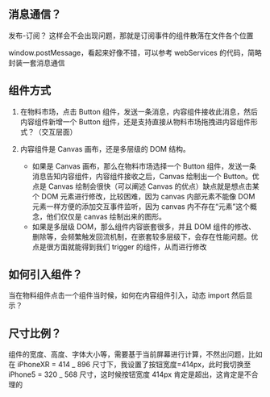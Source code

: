 ## 消息通信？

发布-订阅？ 这样会不会出现问题，那就是订阅事件的组件散落在文件各个位置

window.postMessage，看起来好像不错，可以参考 webServices 的代码，简略封装一套消息通信

## 组件方式

1. 在物料市场，点击 Button 组件，发送一条消息，内容组件接收此消息，然后内容组件新增一个 Button 组件，还是支持直接从物料市场拖拽进内容组件形式？（交互层面）

2. 内容组件是 Canvas 画布，还是多层级的 DOM 结构。
   - 如果是 Canvas 画布，那么在物料市场选择一个 Button 组件，发送一条消息告知内容组件，内容组件接收之后，Canvas 绘制出一个 Button。优点是 Canvas 绘制会很快（可以阐述 Canvas 的优点）缺点就是想点击某个 DOM 元素进行修改，比较困难，因为 canvas 内部元素不能像 DOM 元素一样方便的添加交互事件监听，因为 canvas 内不存在“元素”这个概念，他们仅仅是 canvas 绘制出来的图形。
   - 如果是多层级 DOM，那么组件内容嵌套很多，并且 DOM 组件的修改、删除等，会频繁触发回流机制，在嵌套较多层级下，会存在性能问题。优点是很方面就能得到我们 trigger 的组件，从而进行修改

## 如何引入组件？

当在物料组件点击一个组件当时候，如何在内容组件引入，动态 import 然后显示？

## 尺寸比例？

组件的宽度、高度、字体大小等，需要基于当前屏幕进行计算，不然出问题，比如在 iPhoneXR = 414 _ 896 尺寸下，我设置了按钮宽度=414px，此时我切换至 iPhone5 = 320 _ 568 尺寸，这时候按钮宽度 414px 肯定是超出，这肯定是不合理的
